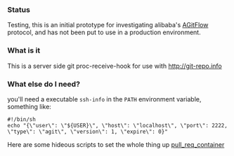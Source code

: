 ### Status
Testing, this is an initial prototype for investigating alibaba's [AGitFlow](https://git-repo.info) protocol,
and has not been put to use in a production environment.

### What is it
This is a server side git proc-receive-hook for use with http://git-repo.info

### What else do I need?
you'll need a executable `ssh-info` in the `PATH` environment variable, something like:

```
#!/bin/sh
echo "{\"user\": \"${USER}\", \"host\": \"localhost\", \"port\": 2222, \"type\": \"agit\", \"version\": 1, \"expire\": 0}"
```

Here are some hideous scripts to set the whole thing up [pull_req_container](https://github.com/ratmice/pull_req_container)
